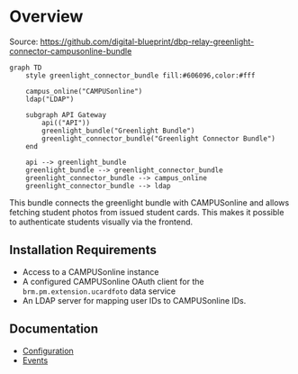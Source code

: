 # Overview

Source: https://github.com/digital-blueprint/dbp-relay-greenlight-connector-campusonline-bundle

```mermaid
graph TD
    style greenlight_connector_bundle fill:#606096,color:#fff

    campus_online("CAMPUSonline")
    ldap("LDAP")

    subgraph API Gateway
        api(("API"))
        greenlight_bundle("Greenlight Bundle")
        greenlight_connector_bundle("Greenlight Connector Bundle")
    end

    api --> greenlight_bundle
    greenlight_bundle --> greenlight_connector_bundle
    greenlight_connector_bundle --> campus_online
    greenlight_connector_bundle --> ldap
```

This bundle connects the greenlight bundle with CAMPUSonline and allows fetching
student photos from issued student cards. This makes it possible to authenticate
students visually via the frontend.

## Installation Requirements

* Access to a CAMPUSonline instance
* A configured CAMPUSonline OAuth client for the `brm.pm.extension.ucardfoto` data service
* An LDAP server for mapping user IDs to CAMPUSonline IDs.

## Documentation

* [Configuration](./config.md)
* [Events](./events.md)
